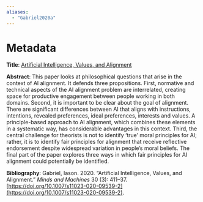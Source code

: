 ```yaml
---
aliases:
  - "Gabriel2020a"
---
```

# Metadata

**Title**: [Artificial Intelligence, Values, and Alignment](https://doi.org/10.1007/s11023-020-09539-2)

**Abstract**: This paper looks at philosophical questions that arise in the context of AI alignment. It defends three propositions. First, normative and technical aspects of the AI alignment problem are interrelated, creating space for productive engagement between people working in both domains. Second, it is important to be clear about the goal of alignment. There are significant differences between AI that aligns with instructions, intentions, revealed preferences, ideal preferences, interests and values. A principle-based approach to AI alignment, which combines these elements in a systematic way, has considerable advantages in this context. Third, the central challenge for theorists is not to identify ‘true’ moral principles for AI; rather, it is to identify fair principles for alignment that receive reflective endorsement despite widespread variation in people’s moral beliefs. The final part of the paper explores three ways in which fair principles for AI alignment could potentially be identified.

**Bibliography**: Gabriel, Iason. 2020. “Artificial Intelligence, Values, and Alignment.” _Minds and Machines_ 30 (3): 411–37. [https://doi.org/10.1007/s11023-020-09539-2](https://doi.org/10.1007/s11023-020-09539-2).